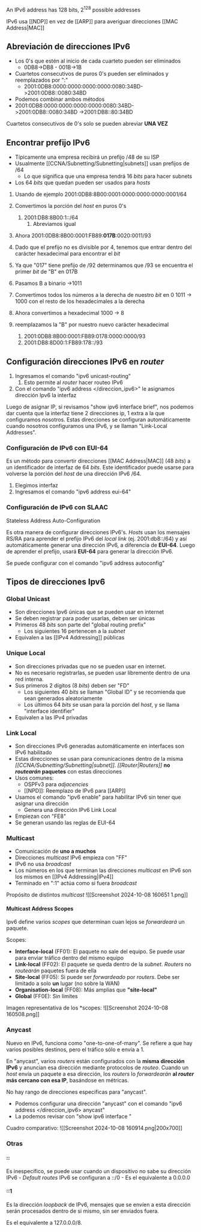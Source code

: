 An IPv6 address has 128 bits, 2<sup>128</sup> possible addresses

IPv6 usa [[NDP]] en vez de [[ARP]] para averiguar direcciones [[MAC Address|MAC]]

## Abreviación de direcciones IPv6

- Los 0's que estén al inicio de cada cuarteto pueden ser eliminados
	- 0DB8->DB8 - 001B->1B
- Cuartetos consecutivos de puros 0's pueden ser eliminados y reemplazados por ":"
	- 2001:0DB8:0000:0000:0000:0000:0080:34BD->2001:0DB8::0080:34BD
- Podemos combinar ambos métodos
- 2001:0DB8:0000:0000:0000:0000:0080:34BD->2001:0DB8::0080:34BD        ->2001:DB8::80:34BD

Cuartetos consecutivos de 0's solo se pueden abreviar **UNA VEZ**



## Encontrar prefijo IPv6

- Típicamente una empresa recibirá un prefijo /48 de su ISP
- Usualmente [[CCNA/Subnetting/Subnetting|subnets]] usan prefijos de /64
	- Lo que significa que una empresa tendrá 16 *bits* para hacer subnets
- Los 64 *bits* que quedan pueden ser usados para *hosts*

1. Usando de ejemplo 2001:0DB8:8B00:0001:0000:0000:0000:0001/64
2. Convertimos la porción del *host* en puros 0's
	1. 2001:DB8:8B00:1::/64
		1. Abreviamos igual

1. Ahora 2001:0DB8:8B00:0001:FB89:**017B**:0020:0011/93
2. Dado que el prefijo no es divisible por 4, tenemos que entrar dentro del carácter hexadecimal para encontrar el *bit*
3. Ya que "017" tiene prefijo de /92 determinamos que /93 se encuentra el primer *bit* de "B" en 017B
4. Pasamos B a binario ->1011
5. Convertimos todos los números a la derecha de nuestro *bit* en 0    1011 -> 1000 con el resto de los hexadecimales a la derecha
6. Ahora convertimos a hexadecimal 1000 -> 8
7. reemplazamos la "B" por nuestro nuevo carácter hexadecimal
	1. 2001:0DB8:8B00:0001:FB89:0178:0000:0000/93
	2. 2001:DB8:8D00:1:FB89:178::/93



## Configuración direcciones IPv6 en *router*

1. Ingresamos el comando "ipv6 unicast-routing"
	1. Esto permite al *router* hacer routeo IPv6
2. Con el comando "ipv6 address </direccion_ipv6></prefijo>" le asignamos dirección Ipv6  la interfaz

Luego de asignar IP, si revisamos "show ipv6 interface brief", nos podemos dar cuenta que la interfaz tiene 2 direcciones ip, 1 extra a la que configuramos nosotros. Estas direcciones se configuran automáticamente cuando nosotros configuramos una IPv6, y se llaman "Link-Local Addresses".


### Configuración de IPv6 con EUI-64

Es un método para convertir direcciones [[MAC Address|MAC]] (48 *bits*) a un identificador de interfaz de 64 *bits*.
Este identificador puede usarse para volverse la porción del *host* de una dirección IPv6 /64.

1. Elegimos interfaz
2. Ingresamos el comando "ipv6 address </red></prefijo> eui-64"


### Configuración de IPv6 con SLAAC

Stateless Address Auto-Configuration

Es otra manera de configurar direcciones IPv6's.
*Hosts* usan los mensajes RS/RA para aprender el prefijo IPv6 del *local link* (ej. 2001:db8::/64)  y así automáticamente generar una dirección IPv6, a diferencia de **EUI-64**.
Luego de aprender el prefijo, usará **EUI-64** para generar la dirección IPv6.

Se puede configurar con el comando "ipv6 address autoconfig"


## Tipos de direcciones Ipv6

### Global Unicast

- Son direcciones Ipv6 únicas que se pueden usar en internet
- Se deben registrar para poder usarlas, deben ser únicas
- Primeros 48 *bits* son parte del "global routing prefix"
	- Los siguientes 16 pertenecen a la *subnet*
- Equivalen a las [[IPv4 Addressing]] públicas


### Unique Local

- Son direcciones privadas que no se pueden usar en internet.
- No es necesario registrarlas, se pueden usar libremente dentro de una red interna.
- Sus primeros 2 dígitos (8 *bits*) deben ser "FD"
	- Los siguientes 40 *bits* se llaman "Global ID" y se recomienda que sean generados aleatoriamente
	- Los últimos 64 *bits* se usan para la porción del *host*, y se llama "interface identifier"
- Equivalen a las IPv4 privadas


### Link Local

- Son direcciones IPv6 generadas automáticamente en interfaces son IPv6 habilitado
- Estas direcciones se usan para comunicaciones dentro de la misma *[[CCNA/Subnetting/Subnetting|subnet]]*. *[[Router|Routers]]* **no *routearán* paquetes** con estas direcciones
- Usos comunes:
	- OSPFv3 para *adjacencies*
	- [[NPD]]: Reemplazo de IPv6 para [[ARP]]
- Usamos el comando "ipv6 enable" para habilitar IPv6 sin tener que asignar una dirección
	- Genera una dirección IPv6 Link Local
- Empiezan con "FE8"
- Se generan usando las reglas de EUI-64


### Multicast

- Comunicación de **uno a muchos**
- Direcciones *multicast* IPv6 empieza con "FF"
- IPv6 no usa *broadcast*
- Los números en los que terminan las direcciones *multicast* en IPv6 son los mismos en [[IPv4 Addressing|IPv4]]
- Terminado en ":1" actúa como si fuera *broadcast*

Propósito de distintos *multicast*
![[Screenshot 2024-10-08 160651 1.png]]

#### Multicast Address Scopes

Ipv6 define varios *scopes* que determinan cuan lejos se *forwardeará* un paquete.

Scopes:
- **Interface-local** (FF01): El paquete no sale del equipo. Se puede usar para enviar tráfico dentro del mismo equipo
- **Link-local** (FF02): El paquete se queda dentro de la *subnet*. *Routers* no *routearán* paquetes fuera de ella
- **Site-local** (FF05): Si puede ser *forwardeado* por *routers*. Debe ser limitado a solo **un** lugar (no sobre la WAN)
- **Organisation-local** (FF08): Más amplias que **"site-local"**
- **Global** (FF0E): Sin límites

Imagen representativa de los *scopes:
![[Screenshot 2024-10-08 160508.png]]



### Anycast

Nuevo en IPv6, funciona como "one-to-one-of-many".
Se refiere a que hay varios posibles destinos, pero el tráfico sólo e envía a 1. 

En "anycast", varios *routers* están configurados con la **misma dirección IPv6** y anuncian esa dirección mediante protocolos de *routeo*. Cuando un *host* envía un paquete a esa dirección, los *routers* lo *forwardearán* **al *router* más cercano con esa IP**, basándose en métricas.

No hay rango de direcciones especificas para "anycast".

- Podemos configurar una dirección "anycast" con el comando "ipv6 address </direccion_ipv6></prefijo> anycast"
- La podemos revisar con "show ipv6 interface </interfaz>"

Cuadro comparativo:
![[Screenshot 2024-10-08 160914.png|200x700]]

### Otras

#### ::

Es inespecífico, se puede usar cuando un dispositivo no sabe su dirección IPv6
	- *Default routes* IPv6 se configuran a ::/0
	- Es el equivalente a 0.0.0.0

#### ::1

Es la dirección *loopback* de IPv6, mensajes que se envíen a esta dirección serán procesados dentro de si mismo, sin ser enviados fuera.

Es el equivalente a 127.0.0.0/8.